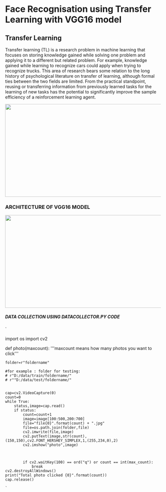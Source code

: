 # Face Recognisation using Transfer Learning with VGG16 model


## Transfer Learning


Transfer learning (TL) is a research problem in machine learning that focuses on storing knowledge gained while solving one problem and applying it to a different but related problem. For example, knowledge gained while learning to recognize cars could apply when trying to recognize trucks. This area of research bears some relation to the long history of psychological literature on transfer of learning, although formal ties between the two fields are limited. From the practical standpoint, reusing or transferring information from previously learned tasks for the learning of new tasks has the potential to significantly improve the sample efficiency of a reinforcement learning agent.

<img src="https://www.sai-tai.com/blog/wp-content/uploads/2017/04/transfer_learningvgg16.png" width=600 height=300 align="center">


### ARCHITECTURE OF VGG16 MODEL     
   
   
   <img src="https://engmrk.com/wp-content/uploads/2018/10/VGG16_Summary-Table.jpg" width=600 height=300 align="center">
   
   
   
  ##### DATA COLLECTION USING DATACOLLECTOR.PY CODE
   
` 

import os 
import cv2

def photo(maxcount):
  '''maxcount means how many photos you want to click'''

    folder=r"foldername" 

    #for example : folder for testing:
    # r"D:/data/train/foldername/"
    # r""D:/data/test/foldername/"
    
    
    cap=cv2.VideoCapture(0)
    count=0
    while True:
        status,image=cap.read()
        if status:
            count=count+1
            image=image[100:500,200:700]
            file="file{0}".format(count) + ".jpg"
            file=os.path.join(folder,file)
            cv2.imwrite(file,image)
            cv2.putText(image,str(count),(150,150),cv2.FONT_HERSHEY_SIMPLEX,1,(255,234,0),2)
            cv2.imshow("photo",image)

        
        
            if cv2.waitKey(100) == ord("q") or count == int(max_count): 
                break
    cv2.destroyAllWindows()
    print("Total photo clicked {0}".format(count))
    cap.release()
    
    `
  

  
   

